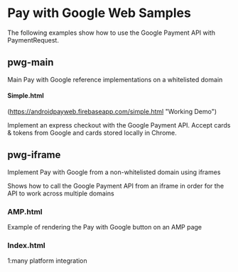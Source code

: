 # Pay with Google Web Samples

The following examples show how to use the Google Payment API with PaymentRequest.

## pwg-main

Main Pay with Google reference implementations on a whitelisted domain

#### Simple.html

(https://androidpayweb.firebaseapp.com/simple.html "Working Demo")

Implement an express checkout with the Google Payment API.  Accept cards & tokens from Google and cards stored locally in Chrome.


## pwg-iframe

Implement Pay with Google from a non-whitelisted domain using iframes

Shows how to call the Google Payment API from an iframe in order for the API to work across multiple domains

### AMP.html

Example of rendering the Pay with Google button on an AMP page

### Index.html

1:many platform integration

